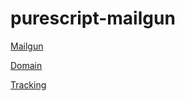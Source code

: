 # purescript-mailgun

[Mailgun](generated-docs/Mailgun.md)

[Domain](generated-docs/Mailgun/Domain.md)

[Tracking](generated-docs/Mailgun/Tracking.md)
